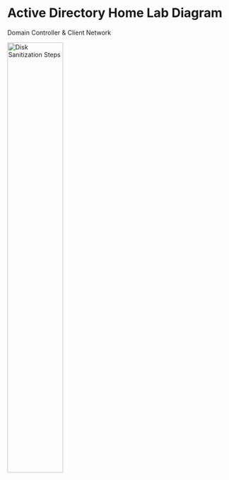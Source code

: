 # Active Directory Home Lab Diagram
Domain Controller &amp; Client Network
<p>
  <img src="https://i.imgur.com/V5Ws8OK.png" height="50%" width="50%" alt="Disk Sanitization Steps"/>
</p>
